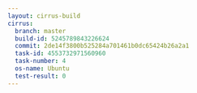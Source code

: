 ```yaml
---
layout: cirrus-build
cirrus:
  branch: master
  build-id: 5245789843226624
  commit: 2de14f3800b525284a701461b0dc65424b26a2a1
  task-id: 4553732971560960
  task-number: 4
  os-name: Ubuntu
  test-result: 0
---
```

